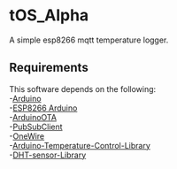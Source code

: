 # tOS_Alpha
 A simple esp8266 mqtt temperature logger.  

## Requirements  
 This software depends on the following:  
 -[Arduino](https://github.com/arduino/Arduino)  
 -[ESP8266 Arduino](https://github.com/esp8266/Arduino)  
 -[ArduinoOTA](https://github.com/jandrassy/ArduinoOTA)  
 -[PubSubClient](https://github.com/knolleary/pubsubclient)  
 -[OneWire](https://github.com/PaulStoffregen/OneWire)  
 -[Arduino-Temperature-Control-Library](https://github.com/milesburton/Arduino-Temperature-Control-Library)  
 -[DHT-sensor-Library](https://github.com/adafruit/DHT-sensor-library)  
